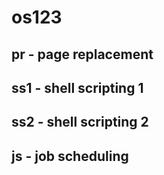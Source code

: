 # os123
## pr - page replacement
## ss1 - shell scripting 1
## ss2 - shell scripting 2
## js - job scheduling
